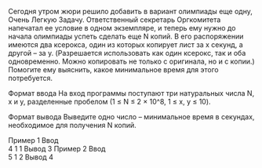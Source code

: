 Сегодня утром жюри решило добавить в вариант олимпиады еще одну, Очень Легкую Задачу. Ответственный секретарь Оргкомитета напечатал ее условие в одном экземпляре, и теперь ему нужно до начала олимпиады успеть сделать еще N копий. В его распоряжении имеются два ксерокса, один из которых копирует лист за х секунд, а другой – за y. (Разрешается использовать как один ксерокс, так и оба одновременно. Можно копировать не только с оригинала, но и с копии.) Помогите ему выяснить, какое минимальное время для этого потребуется.

Формат ввода
На вход программы поступают три натуральных числа N, x и y, разделенные пробелом (1 ≤ N ≤ 2 × 10^8, 1 ≤ x, y ≤ 10).

Формат вывода
Выведите одно число – минимальное время в секундах, необходимое для получения N копий.

Пример 1
Ввод	
4 1 1
Вывод
3
Пример 2
Ввод	
5 1 2
Вывод
4
